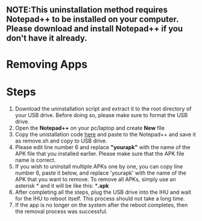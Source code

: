 ## NOTE:This uninstallation method requires Notepad++ to be installed on your computer. Please download and install Notepad++ if you don't have it already.

# Removing Apps

# Steps

1. Download the uninstallation script and extract it to the root directory of your USB drive. Before doing so, please make sure to format the USB drive.
2. Open the **Notepad++** on your pc/laptop and create **New** file
3. Copy the unistallation code [here](uninstall.sh) and paste to the Notepad++ and save it as remove.sh and copy to USB drive.
4.  Please edit line number 6 and replace **"yourapk"** with the name of the APK file that you installed earlier. Please make sure that the APK file name is correct.
5.  If you wish to uninstall multiple APKs one by one, you can copy line number 6, paste it below, and replace 'yourapk' with the name of the APK that you want to remove. To remove all APKs, simply use an asterisk * and it will be like this: ***.apk**
6.  After completing all the steps, plug the USB drive into the IHU and wait for the IHU to reboot itself. This process should not take a long time.
7.  If the app is no longer on the system after the reboot completes, then the removal process was successful.

